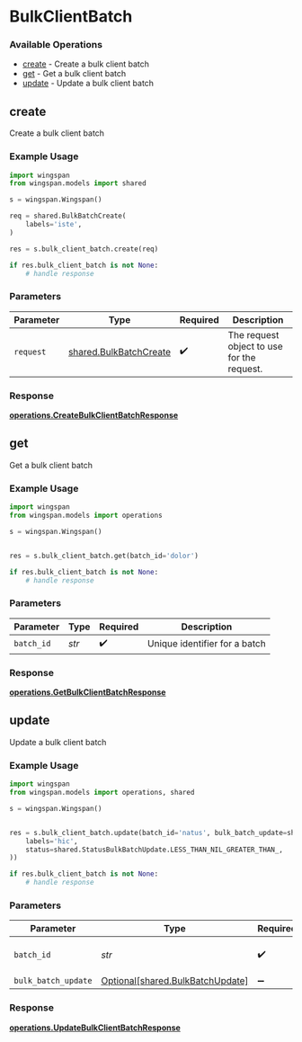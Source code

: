 # BulkClientBatch

### Available Operations

* [create](#create) - Create a bulk client batch
* [get](#get) - Get a bulk client batch
* [update](#update) - Update a bulk client batch

## create

Create a bulk client batch

### Example Usage

```python
import wingspan
from wingspan.models import shared

s = wingspan.Wingspan()

req = shared.BulkBatchCreate(
    labels='iste',
)

res = s.bulk_client_batch.create(req)

if res.bulk_client_batch is not None:
    # handle response
```

### Parameters

| Parameter                                                        | Type                                                             | Required                                                         | Description                                                      |
| ---------------------------------------------------------------- | ---------------------------------------------------------------- | ---------------------------------------------------------------- | ---------------------------------------------------------------- |
| `request`                                                        | [shared.BulkBatchCreate](../../models/shared/bulkbatchcreate.md) | :heavy_check_mark:                                               | The request object to use for the request.                       |


### Response

**[operations.CreateBulkClientBatchResponse](../../models/operations/createbulkclientbatchresponse.md)**


## get

Get a bulk client batch

### Example Usage

```python
import wingspan
from wingspan.models import operations

s = wingspan.Wingspan()


res = s.bulk_client_batch.get(batch_id='dolor')

if res.bulk_client_batch is not None:
    # handle response
```

### Parameters

| Parameter                     | Type                          | Required                      | Description                   |
| ----------------------------- | ----------------------------- | ----------------------------- | ----------------------------- |
| `batch_id`                    | *str*                         | :heavy_check_mark:            | Unique identifier for a batch |


### Response

**[operations.GetBulkClientBatchResponse](../../models/operations/getbulkclientbatchresponse.md)**


## update

Update a bulk client batch

### Example Usage

```python
import wingspan
from wingspan.models import operations, shared

s = wingspan.Wingspan()


res = s.bulk_client_batch.update(batch_id='natus', bulk_batch_update=shared.BulkBatchUpdate(
    labels='hic',
    status=shared.StatusBulkBatchUpdate.LESS_THAN_NIL_GREATER_THAN_,
))

if res.bulk_client_batch is not None:
    # handle response
```

### Parameters

| Parameter                                                                  | Type                                                                       | Required                                                                   | Description                                                                |
| -------------------------------------------------------------------------- | -------------------------------------------------------------------------- | -------------------------------------------------------------------------- | -------------------------------------------------------------------------- |
| `batch_id`                                                                 | *str*                                                                      | :heavy_check_mark:                                                         | Unique identifier for a batch                                              |
| `bulk_batch_update`                                                        | [Optional[shared.BulkBatchUpdate]](../../models/shared/bulkbatchupdate.md) | :heavy_minus_sign:                                                         | N/A                                                                        |


### Response

**[operations.UpdateBulkClientBatchResponse](../../models/operations/updatebulkclientbatchresponse.md)**

